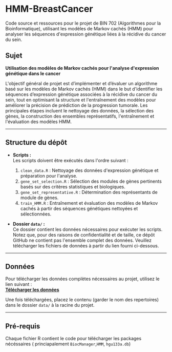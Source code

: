 # HMM-BreastCancer

Code source et ressources pour le projet de BIN 702 (Algorithmes pour la Bioinformatique), utilisant les modèles de Markov cachés (HMM) pour analyser les séquences d'expression génétique liées à la récidive du cancer du sein.

## Sujet
**Utilisation des modèles de Markov cachés pour l'analyse d'expression génétique dans le cancer**

L'objectif général de projet est d’implémenter et d’évaluer un algorithme basé sur les modèles de Markov cachés (HMM) dans le but d'identifier les séquences d’expression génétique associées à la récidive du cancer du sein, tout en optimisant la structure et l'entraînement des modèles pour améliorer la précision de prédiction de la progression tumorale. Les principales étapes incluent le nettoyage des données, la sélection des gènes, la construction des ensembles représentatifs, l'entraînement et l'évaluation des modèles HMM.

---

## Structure du dépôt

- **Scripts :**  
  Les scripts doivent être exécutés dans l'ordre suivant :  
  1. `clean_data.R` : Nettoyage des données d'expression génétique et préparation pour l'analyse.  
  2. `gene_set_selection.R` : Sélection des modules de gènes pertinents basés sur des critères statistiques et biologiques.  
  3. `gene_set_representative.R` : Détermination des représentants de module de gènes.
  4. `train_HMM.R` : Entraînement et évaluation des modèles de Markov cachés à partir des séquences génétiques nettoyées et sélectionnées.  

- **Dossier `data/` :**  
  Ce dossier contient les données nécessaires pour exécuter les scripts. Notez que, pour des raisons de confidentialité et de taille, ce dépôt GitHub ne contient pas l'ensemble complet des données. Veuillez télécharger les fichiers de données à partir du lien fourni ci-dessous.

---

## Données

Pour télécharger les données complètes nécessaires au projet, utilisez le lien suivant :  
[**Télécharger les données**](https://example.com/dataset-link)  

Une fois téléchargées, placez le contenu (garder le nom des repertoires) dans le dossier `data/` à la racine du projet.

---

## Pré-requis

Chaque fichier R contient le code pour télécharger les packages nécéssaires ( princiapalement `BiocManager`,`HMM`, `hgu133a.db`)

